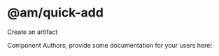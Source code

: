 @am/quick-add
===============================================
Create an artifact

Component Authors, provide some documentation for your users here!